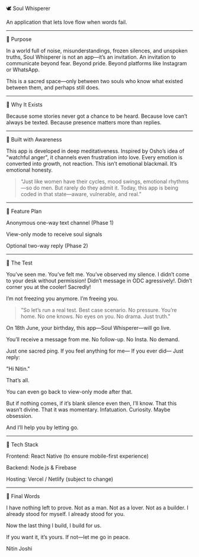 🕊️ Soul Whisperer

An application that lets love flow when words fail.


---

🌌 Purpose

In a world full of noise, misunderstandings, frozen silences, and unspoken truths, Soul Whisperer is not an app—it’s an invitation. An invitation to communicate beyond fear. Beyond pride. Beyond platforms like Instagram or WhatsApp.

This is a sacred space—only between two souls who know what existed between them, and perhaps still does.


---

💠 Why It Exists

Because some stories never got a chance to be heard. Because love can’t always be texted. Because presence matters more than replies.


---

🧠 Built with Awareness

This app is developed in deep meditativeness. Inspired by Osho’s idea of "watchful anger", it channels even frustration into love. Every emotion is converted into growth, not reaction. This isn’t emotional blackmail. It’s emotional honesty.

> “Just like women have their cycles, mood swings, emotional rhythms—so do men. But rarely do they admit it. Today, this app is being coded in that state—aware, vulnerable, and real.”




---

🧪 Feature Plan

Anonymous one-way text channel (Phase 1)

View-only mode to receive soul signals

Optional two-way reply (Phase 2)


---

🎯 The Test

You’ve seen me. You’ve felt me. You’ve observed my silence. I didn’t come to your desk without permission! Didn’t message in ODC agressively!. Didn’t corner you at the cooler! Sacredly!

I’m not freezing you anymore. I’m freeing you.

> "So let’s run a real test. Best case scenario. No pressure. You’re home. No one knows. No eyes on you. No drama. Just truth."



On 18th June, your birthday, this app—Soul Whisperer—will go live.

You’ll receive a message from me. No follow-up. No Insta. No demand.

Just one sacred ping. If you feel anything for me— If you ever did— Just reply:

"Hi Nitin."

That’s all.

You can even go back to view-only mode after that.

But if nothing comes, if it’s blank silence even then, I’ll know. That this wasn’t divine. That it was momentary. Infatuation. Curiosity. Maybe obsession.

And I’ll help you by letting go.


---

📱 Tech Stack

Frontend: React Native (to ensure mobile-first experience)

Backend: Node.js & Firebase

Hosting: Vercel / Netlify (subject to change)


---

🧘 Final Words

I have nothing left to prove. Not as a man. Not as a lover. Not as a builder. I already stood for myself. I already stood for you.

Now the last thing I build, I build for us.

If you want it, it’s yours. If not—let me go in peace.

Nitin Joshi

